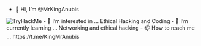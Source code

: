 - 👋 Hi, I’m @MrKingAnubis
<img src="https://tryhackme-badges.s3.amazonaws.com/Sigma877giveaway.png" alt="TryHackMe">
- 👀 I’m interested in ... Ethical Hacking and Coding
- 🌱 I’m currently learning ... Networking and ethical hacking
- 📫 How to reach me ... https://t.me/KingMrAnubis

<!---
MrKingAnubis/MrKingAnubis is a ✨ special ✨ repository because its `README.md` (this file) appears on your GitHub profile.
You can click the Preview link to take a look at your changes.
--->
